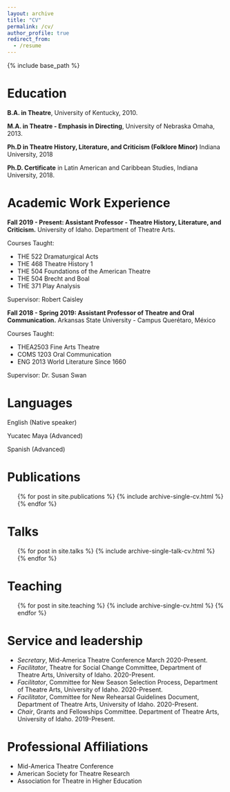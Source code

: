 ```yaml
---
layout: archive
title: "CV"
permalink: /cv/
author_profile: true
redirect_from:
  - /resume
---
```


{% include base_path %}

Education
======
**B.A. in Theatre**, University of Kentucky, 2010.

**M.A. in Theatre - Emphasis in Directing**, University of Nebraska Omaha, 2013.

**Ph.D in Theatre History, Literature, and Criticism (Folklore Minor)** Indiana University, 2018

  **Ph.D. Certificate** in Latin American and Caribbean Studies, Indiana University, 2018. 

Academic Work Experience
======
**Fall 2019 - Present: Assistant Professor - Theatre History, Literature, and Criticism.** University of Idaho. Department of Theatre Arts.

Courses Taught: 
- THE 522 Dramaturgical Acts
- THE 468 Theatre History 1
- THE 504 Foundations of the American Theatre
- THE 504 Brecht and Boal
- THE 371 Play Analysis

Supervisor: Robert Caisley

**Fall 2018 - Spring 2019: Assistant Professor of Theatre and Oral Communication.** Arkansas State University - Campus Querétaro, México

Courses Taught: 
- THEA2503 Fine Arts Theatre
- COMS 1203 Oral Communication
- ENG 2013 World Literature Since 1660

Supervisor: Dr. Susan Swan
  
Languages
======
English (Native speaker)

Yucatec Maya (Advanced)

Spanish (Advanced)

Publications
======
  <ul>{% for post in site.publications %}
    {% include archive-single-cv.html %}
  {% endfor %}</ul>
  
Talks
======
  <ul>{% for post in site.talks %}
    {% include archive-single-talk-cv.html %}
  {% endfor %}</ul>
  
Teaching
======
  <ul>{% for post in site.teaching %}
    {% include archive-single-cv.html %}
  {% endfor %}</ul>
  
Service and leadership
======
* *Secretary*, Mid-America Theatre Conference March 2020-Present. 
* *Facilitator*, Theatre for Social Change Committee, Department of Theatre Arts, University of Idaho. 2020-Present. 
* *Facilitator*, Committee for New Season Selection Process, Department of Theatre Arts, University of Idaho. 2020-Present. 
* *Facilitator*, Committee for New Rehearsal Guidelines Document, Department of Theatre Arts, University of Idaho. 2020-Present. 
* *Chair*, Grants and Fellowships Committee. Department of Theatre Arts, University of Idaho. 2019-Present.  


Professional Affiliations
======
* Mid-America Theatre Conference 
* American Society for Theatre Research 
* Association for Theatre in Higher Education 